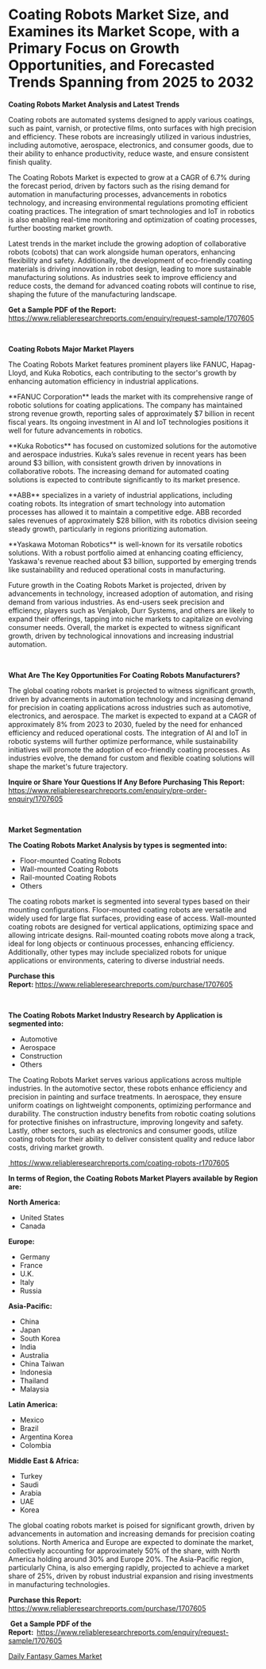 <p><h1>Coating Robots Market Size, and Examines its Market Scope, with a Primary Focus on Growth Opportunities, and Forecasted Trends Spanning from 2025 to 2032</h1></p><p><strong>Coating Robots Market Analysis and Latest Trends</strong></p>
<p><p>Coating robots are automated systems designed to apply various coatings, such as paint, varnish, or protective films, onto surfaces with high precision and efficiency. These robots are increasingly utilized in various industries, including automotive, aerospace, electronics, and consumer goods, due to their ability to enhance productivity, reduce waste, and ensure consistent finish quality. </p><p>The Coating Robots Market is expected to grow at a CAGR of 6.7% during the forecast period, driven by factors such as the rising demand for automation in manufacturing processes, advancements in robotics technology, and increasing environmental regulations promoting efficient coating practices. The integration of smart technologies and IoT in robotics is also enabling real-time monitoring and optimization of coating processes, further boosting market growth. </p><p>Latest trends in the market include the growing adoption of collaborative robots (cobots) that can work alongside human operators, enhancing flexibility and safety. Additionally, the development of eco-friendly coating materials is driving innovation in robot design, leading to more sustainable manufacturing solutions. As industries seek to improve efficiency and reduce costs, the demand for advanced coating robots will continue to rise, shaping the future of the manufacturing landscape.</p></p>
<p><strong>Get a Sample PDF of the Report:&nbsp;</strong> <a href="https://www.reliableresearchreports.com/enquiry/request-sample/1707605?utm_campaign=2208&utm_medium=2&utm_source=Github&utm_content=ia&utm_term=25032025&utm_id=coating-robots">https://www.reliableresearchreports.com/enquiry/request-sample/1707605</a></p>
<p>&nbsp;</p>
<p><strong>Coating Robots Major Market Players</strong></p>
<p><p>The Coating Robots Market features prominent players like FANUC, Hapag-Lloyd, and Kuka Robotics, each contributing to the sector's growth by enhancing automation efficiency in industrial applications. </p><p>**FANUC Corporation** leads the market with its comprehensive range of robotic solutions for coating applications. The company has maintained strong revenue growth, reporting sales of approximately $7 billion in recent fiscal years. Its ongoing investment in AI and IoT technologies positions it well for future advancements in robotics.</p><p>**Kuka Robotics** has focused on customized solutions for the automotive and aerospace industries. Kuka’s sales revenue in recent years has been around $3 billion, with consistent growth driven by innovations in collaborative robots. The increasing demand for automated coating solutions is expected to contribute significantly to its market presence.</p><p>**ABB** specializes in a variety of industrial applications, including coating robots. Its integration of smart technology into automation processes has allowed it to maintain a competitive edge. ABB recorded sales revenues of approximately $28 billion, with its robotics division seeing steady growth, particularly in regions prioritizing automation.</p><p>**Yaskawa Motoman Robotics** is well-known for its versatile robotics solutions. With a robust portfolio aimed at enhancing coating efficiency, Yaskawa's revenue reached about $3 billion, supported by emerging trends like sustainability and reduced operational costs in manufacturing.</p><p>Future growth in the Coating Robots Market is projected, driven by advancements in technology, increased adoption of automation, and rising demand from various industries. As end-users seek precision and efficiency, players such as Venjakob, Durr Systems, and others are likely to expand their offerings, tapping into niche markets to capitalize on evolving consumer needs. Overall, the market is expected to witness significant growth, driven by technological innovations and increasing industrial automation.</p></p>
<p>&nbsp;</p>
<p><strong>What Are The Key Opportunities For Coating Robots Manufacturers?</strong></p>
<p><p>The global coating robots market is projected to witness significant growth, driven by advancements in automation technology and increasing demand for precision in coating applications across industries such as automotive, electronics, and aerospace. The market is expected to expand at a CAGR of approximately 8% from 2023 to 2030, fueled by the need for enhanced efficiency and reduced operational costs. The integration of AI and IoT in robotic systems will further optimize performance, while sustainability initiatives will promote the adoption of eco-friendly coating processes. As industries evolve, the demand for custom and flexible coating solutions will shape the market's future trajectory.</p></p>
<p><strong>Inquire or Share Your Questions If Any Before Purchasing This Report:</strong> <a href="https://www.reliableresearchreports.com/enquiry/pre-order-enquiry/1707605?utm_campaign=2208&utm_medium=2&utm_source=Github&utm_content=ia&utm_term=25032025&utm_id=coating-robots">https://www.reliableresearchreports.com/enquiry/pre-order-enquiry/1707605</a></p>
<p>&nbsp;</p>
<p><strong>Market Segmentation</strong></p>
<p><strong>The Coating Robots Market Analysis by types is segmented into:</strong></p>
<p><ul><li>Floor-mounted Coating Robots</li><li>Wall-mounted Coating Robots</li><li>Rail-mounted Coating Robots</li><li>Others</li></ul></p>
<p><p>The coating robots market is segmented into several types based on their mounting configurations. Floor-mounted coating robots are versatile and widely used for large flat surfaces, providing ease of access. Wall-mounted coating robots are designed for vertical applications, optimizing space and allowing intricate designs. Rail-mounted coating robots move along a track, ideal for long objects or continuous processes, enhancing efficiency. Additionally, other types may include specialized robots for unique applications or environments, catering to diverse industrial needs.</p></p>
<p><strong>Purchase this Report:&nbsp;</strong><a href="https://www.reliableresearchreports.com/purchase/1707605?utm_campaign=2208&utm_medium=2&utm_source=Github&utm_content=ia&utm_term=25032025&utm_id=coating-robots">https://www.reliableresearchreports.com/purchase/1707605</a></p>
<p>&nbsp;</p>
<p><strong>The Coating Robots Market Industry Research by Application is segmented into:</strong></p>
<p><ul><li>Automotive</li><li>Aerospace</li><li>Construction</li><li>Others</li></ul></p>
<p><p>The Coating Robots Market serves various applications across multiple industries. In the automotive sector, these robots enhance efficiency and precision in painting and surface treatments. In aerospace, they ensure uniform coatings on lightweight components, optimizing performance and durability. The construction industry benefits from robotic coating solutions for protective finishes on infrastructure, improving longevity and safety. Lastly, other sectors, such as electronics and consumer goods, utilize coating robots for their ability to deliver consistent quality and reduce labor costs, driving market growth.</p></p>
<p><a href="https://www.reliableresearchreports.com/coating-robots-r1707605?utm_campaign=2208&utm_medium=2&utm_source=Github&utm_content=ia&utm_term=25032025&utm_id=coating-robots">&nbsp;https://www.reliableresearchreports.com/coating-robots-r1707605</a></p>
<p><strong>In terms of Region, the Coating Robots Market Players available by Region are:</strong></p>
<p>
    <p> <strong> North America: </strong>
        <ul>
            <li>United States</li>
            <li>Canada</li>
        </ul>
        </p> 
    <p> <strong> Europe: </strong>
        <ul>
            <li>Germany</li>
            <li>France</li>
            <li>U.K.</li>
            <li>Italy</li>
            <li>Russia</li>
        </ul>
        </p> 
    <p> <strong> Asia-Pacific: </strong>
        <ul>
            <li>China</li>
            <li>Japan</li>
            <li>South Korea</li>
            <li>India</li>
            <li>Australia</li>
            <li>China Taiwan</li>
            <li>Indonesia</li>
            <li>Thailand</li>
            <li>Malaysia</li>
        </ul>
        </p> 
    <p> <strong> Latin America: </strong>
        <ul>
            <li>Mexico</li>
            <li>Brazil</li>
            <li>Argentina Korea</li>
            <li>Colombia</li>
        </ul>
        </p> 
    <p> <strong> Middle East & Africa: </strong>
        <ul>
            <li>Turkey</li>
            <li>Saudi</li>
            <li>Arabia</li>
            <li>UAE</li>
            <li>Korea</li>
        </ul>
    </p>
    </p>
<p><p>The global coating robots market is poised for significant growth, driven by advancements in automation and increasing demands for precision coating solutions. North America and Europe are expected to dominate the market, collectively accounting for approximately 50% of the share, with North America holding around 30% and Europe 20%. The Asia-Pacific region, particularly China, is also emerging rapidly, projected to achieve a market share of 25%, driven by robust industrial expansion and rising investments in manufacturing technologies.</p></p>
<p><strong>Purchase this Report: </strong><a href="https://www.reliableresearchreports.com/purchase/1707605?utm_campaign=2208&utm_medium=2&utm_source=Github&utm_content=ia&utm_term=25032025&utm_id=coating-robots">https://www.reliableresearchreports.com/purchase/1707605</a></p>
<p>&nbsp;<strong>Get a Sample PDF of the Report:&nbsp;&nbsp;</strong><a href="https://www.reliableresearchreports.com/enquiry/request-sample/1707605?utm_campaign=2208&utm_medium=2&utm_source=Github&utm_content=ia&utm_term=25032025&utm_id=coating-robots">https://www.reliableresearchreports.com/enquiry/request-sample/1707605</a></p>
<p><strong></strong></p>
<p><p><a href="https://github.com/DixieGrimes/Market-Research-Report-List-2/blob/main/daily-fantasy-games-market.md?utm_campaign=2208&utm_medium=2&utm_source=Github&utm_content=ia&utm_term=25032025&utm_id=coating-robots">Daily Fantasy Games Market</a></p></p>